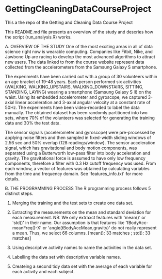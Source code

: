 GettingCleaningDataCourseProject
================================

This a the repo of the Getting and Cleaning Data Course Project


This README.md file presents an overview of the study and descries how the script (run_analysis.R) works.

A. OVERVIEW OF THE STUDY
One of the most exciting areas in all of data science right now is wearable computing.
Companies like Fitbit, Nike, and Jawbone Up are racing to develop the most advanced algorithms to attract new users.
The data linked to from the course website represent data collected from the accelerometers from the Samsung Galaxy S smartphone.

The experiments have been carried out with a group of 30 volunteers within an age bracket of 19-48 years.
Each person performed six activities (WALKING, WALKING_UPSTAIRS, WALKING_DOWNSTAIRS, SITTING, STANDING, LAYING) wearing a smartphone (Samsung Galaxy S II) on the waist.
Using its embedded accelerometer and gyroscope, we captured 3-axial linear acceleration and 3-axial angular velocity at a constant rate of 50Hz.
The experiments have been video-recorded to label the data manually.
The obtained dataset has been randomly partitioned into two sets, where 70% of the volunteers was selected for generating the training data and 30% the test data. 

The sensor signals (accelerometer and gyroscope) were pre-processed by applying noise filters and then sampled in fixed-width sliding windows of 2.56 sec and 50% overlap (128 readings/window). The sensor acceleration signal, which has gravitational and body motion components, was separated using a Butterworth low-pass filter into body acceleration and gravity. The gravitational force is assumed to have only low frequency components, therefore a filter with 0.3 Hz cutoff frequency was used. From each window, a vector of features was obtained by calculating variables from the time and frequency domain. See 'features_info.txt' for more details. 


B. THE PROGRAMMING PROCESS
The R programming process follows 5 distinct steps.

1. Merging the training and the test sets to create one data set.

2. Extracting the measurements on the mean and standard deviation for each measurement.
NB: We only extraxct features with 'mean()' or 'std()' in their name.
Our assumption is that features like 'fBodyAcc-meanFreq()-X' or 'angle(tBodyAccMean,gravity)' do not really represent a mean.
Thus, we select 66 columns. [mean(): 33 matches ; std(): 33 matches]

3. Using descriptive activity names to name the activities in the data set.

4. Labelling the data set with descriptive variable names.

5. Createing a second tidy data set with the average of each variable for each activity and each subject.
